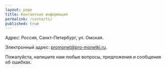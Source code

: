 ```yaml
---
layout: page
title: Контактная информация
permalink: /contacts/
published: true
---
```


Адрес: Россия, Санкт-Петербург, ул. Омская.

Электронный адрес: [promonet@pro-monetki.ru](mailto:promonet@pro-monetki.ru).

Пожалуйста, напишите нам любые вопросы, предложения и сообщения об ошибках.